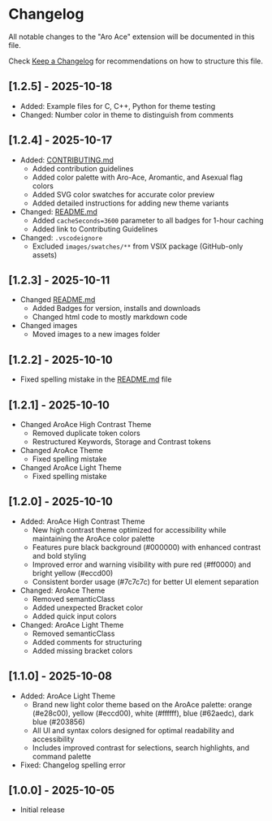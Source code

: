 # Changelog

All notable changes to the "Aro Ace" extension will be documented in this file.

Check [Keep a Changelog](http://keepachangelog.com/) for recommendations on how to structure this file.

## [1.2.5] - 2025-10-18

- Added: Example files for C, C++, Python for theme testing
- Changed: Number color in theme to distinguish from comments

## [1.2.4] - 2025-10-17

- Added: [CONTRIBUTING.md](CONTRIBUTING.md)
	- Added contribution guidelines
	- Added color palette with Aro-Ace, Aromantic, and Asexual flag colors
	- Added SVG color swatches for accurate color preview
	- Added detailed instructions for adding new theme variants
- Changed: [README.md](README.md)
	- Added `cacheSeconds=3600` parameter to all badges for 1-hour caching
	- Added link to Contributing Guidelines
- Changed: `.vscodeignore`
	- Excluded `images/swatches/**` from VSIX package (GitHub-only assets)

## [1.2.3] - 2025-10-11

- Changed [README.md](README.md)
	- Added Badges for version, installs and downloads
	- Changed html code to mostly markdown code
- Changed images
	- Moved images to a new images folder

## [1.2.2] - 2025-10-10

- Fixed spelling mistake in the [README.md](README.md) file

## [1.2.1] - 2025-10-10

- Changed AroAce High Contrast Theme
	- Removed duplicate token colors
	- Restructured Keywords, Storage and Contrast tokens
- Changed AroAce Theme
	- Fixed spelling mistake
- Changed AroAce Light Theme
	- Fixed spelling mistake


## [1.2.0] - 2025-10-10

- Added: AroAce High Contrast Theme
	- New high contrast theme optimized for accessibility while maintaining the AroAce color palette
	- Features pure black background (#000000) with enhanced contrast and bold styling
	- Improved error and warning visibility with pure red (#ff0000) and bright yellow (#eccd00)
	- Consistent border usage (#7c7c7c) for better UI element separation
- Changed: AroAce Theme
	- Removed semanticClass
	- Added unexpected Bracket color
	- Added quick input colors
- Changed: AroAce Light Theme
	- Removed semanticClass
	- Added comments for structuring
	- Added missing bracket colors

## [1.1.0] - 2025-10-08

- Added: AroAce Light Theme
	- Brand new light color theme based on the AroAce palette: orange (#e28c00), yellow (#eccd00), white (#ffffff), blue (#62aedc), dark blue (#203856)
	- All UI and syntax colors designed for optimal readability and accessibility
	- Includes improved contrast for selections, search highlights, and command palette
- Fixed: Changelog spelling error

## [1.0.0] - 2025-10-05

- Initial release